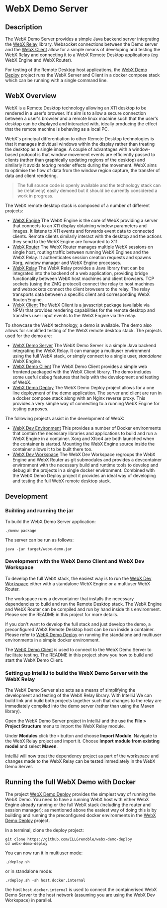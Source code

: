 # WebX Demo Server

## Description

The WebX Demo Server provides a simple Java backend server integrating the [WebX Relay](https://github.com/ILLGrenoble/webx-relay) library. Websocket connections between the Demo server and the [WebX Client](https://github.com/ILLGrenoble/webx-client) allow for a simple means of developing and testing the WebX Relay and connecting it to a WebX Remote Desktop applications (eg WebX Engine and WebX Router).

For testing of the Remote Desktop host applications, the [WebX Demo Deploy](https://github.com/ILLGrenoble/webx-demo-deploy) project runs the WebX Server and Client in a docker compose stack which can be running with a single command line.

## WebX Overview

WebX is a Remote Desktop technology allowing an X11 desktop to be rendered in a user's browser. It's aim is to allow a secure connection between a user's browser and a remote linux machine such that the user's desktop can be displayed and interacted with, ideally producing the effect that the remote machine is behaving as a local PC.

WebX's principal differentiation to other Remote Desktop technologies is that it manages individual windows within the display rather than treating the desktop as a single image. A couple of advantages with a window-based protocol is that window movement events are efficiently passed to clients (rather than graphically updating regions of the desktop) and similarly it avoids <em>tearing</em> render effects during the movement. WebX aims to optimise the flow of data from the window region capture, the transfer of data and client rendering.

> The full source code is openly available and the technology stack can be (relatively) easily demoed but it should be currently considered a work in progress.

The WebX remote desktop stack is composed of a number of different projects:
- [WebX Engine](https://github.com/ILLGrenoble/webx-engine) The WebX Engine is the core of WebX providing a server that connects to an X11 display obtaining window parameters and images. It listens to X11 events and forwards event data to connected clients. Remote clients similarly interact with the desktop and the actions they send to the WebX Engine are forwarded to X11.
- [WebX Router](https://github.com/ILLGrenoble/webx-router) The WebX Router manages multiple WebX sessions on single host, routing traffic between running WebX Engines and the WebX Relay. It authenticates session creation requests and spawns Xorg, window manager and WebX Engine processes.
- [WebX Relay](https://github.com/ILLGrenoble/webx-relay) The WebX Relay provides a Java library that can be integrated into the backend of a web application, providing bridge functionality between WebX host machines and client browsers. TCP sockets (using the ZMQ protocol) connect the relay to host machines and websockets connect the client browsers to the relay. The relay transports data between a specific client and corresponding WebX Router/Engine.
- [WebX Client](https://github.com/ILLGrenoble/webx-client) The WebX Client is a javascript package (available via NPM) that provides rendering capabilities for the remote desktop and transfers user input events to the WebX Engine via the relay.

To showcase the WebX technology, a demo is available. The demo also allows for simplified testing of the WebX remote desktop stack. The projects used for the demo are:
- [WebX Demo Server](https://github.com/ILLGrenoble/webx-demo-server) The WebX Demo Server is a simple Java backend integrating the WebX Relay. It can manage a multiuser environment using the full WebX stack, or simply connect to a single user, <em>standalone</em> WebX Engine.
- [WebX Demo Client](https://github.com/ILLGrenoble/webx-demo-client) The WebX Demo Client provides a simple web frontend packaged with the WebX Client library. The demo includes some useful debug features that help with the development and testing of WebX.
- [WebX Demo Deploy](https://github.com/ILLGrenoble/webx-demo-deploy) The WebX Demo Deploy project allows for a one line deployment of the demo application. The server and client are run in a docker compose stack along with an Nginx reverse proxy. This provides a very simple way of connecting to a running WebX Engine for testing purposes.

The following projects assist in the development of WebX:
- [WebX Dev Environment](https://github.com/ILLGrenoble/webx-dev-env) This provides a number of Docker environments that contain the necessary libraries and applications to build and run a WebX Engine in a container. Xorg and Xfce4 are both launched when the container is started. Mounting the WebX Engine source inside the container allows it to be built there too.
- [WebX Dev Workspace](https://github.com/ILLGrenoble/webx-dev-workspace) The WebX Dev Workspace regroups the WebX Engine and WebX Router as git submodules and provides a devcontainer environment with the necessary build and runtime tools to develop and debug all the projects in a single docker environment. Combined with the WebX Demo Deploy project it provides an ideal way of developing and testing the full WebX remote desktop stack.

## Development

### Building and running the jar

To build the WebX Demo Server application:

```
./mvnw package
```

The server can be run as follows:

```
java -jar target/webx-demo.jar
```

### Development with the WebX Demo Client and WebX Dev Workspace

To develop the full WebX stack, the easiest way is to run the [WebX Dev Workspace](https://github.com/ILLGrenoble/webx-dev-workspace) either with a standalone WebX Engine or a multiuser WebX Router.

The workspace runs a devcontainer that installs the necessary dependencies to build and run the Remote Desktop stack. The WebX Engine and WebX Router can be compiled and run by hand inside this environment. Please see the README in this project for more details.

If you don't want to develop the full stack and just develop the demo, a preconfigured WebX Remote Desktop host can be run inside a container. Please refer to [WebX Demo Deploy](https://github.com/ILLGrenoble/webx-demo-deploy?tab=readme-ov-file#running-the-demo-with-pre-configured-webx-host) on running the standalone and multiuser environments in a simple docker environment. 

The [WebX Demo Client](https://github.com/ILLGrenoble/webx-demo-client) is used to connect to the WebX Demo Server to facilitate testing. The README in this project show you how to build and start the WebX Demo Client.

### Setting up IntelliJ to build the WebX Demo Server with the WebX Relay

The WebX Demo Server also acts as a means of simplifying the development and testing of the WebX Relay library. With IntelliJ We can build link and build both projects together such that changes to the relay are immediately compiled into the demo server (rather than using the Maven library).

Open the WebX Demo Server project in IntelliJ and the use the <b>File > Project Structure</b> menu to import the WebX Relay module.

Under <b>Modules</b> click the `+` button and choose <b>Import Module</b>. Navigate to the WebX Relay project and import it. Choose <b>Import module from existing model</b> and select <b>Maven</b>.

IntelliJ will now treat the dependency project as part of the workspace and changes made to the WebX Relay can be tested immediately in the WebX Demo Server.

## Running the full WebX Demo with Docker

The project [WebX Demo Deploy](https://github.com/ILLGrenoble/webx-demo-deploy) provides the simplest way of running the WebX Demo. You need to have a running WebX host with either WebX Engine already running or the full WebX stack (including the router and session manager): as mentioned above the easiest way of doing this is by building and running the preconfigured docker environments in the [WebX Demo Deploy](https://github.com/ILLGrenoble/webx-demo-deploy?tab=readme-ov-file#running-the-demo-with-pre-configured-webx-host) project.

In a terminal, clone the deploy project:

```
git clone https://github.com/ILLGrenoble/webx-demo-deploy
cd webx-demo-deploy
```

You can now run it in multiuser mode:

```
./deploy.sh
```

or in standalone mode:

```
./deploy.sh -sh host.docker.internal
```

the host `host.docker.internal` is used to connect the containerised WebX Demo Server to the host network (assuming you are using the WebX Dev Workspace) in parallel. 
